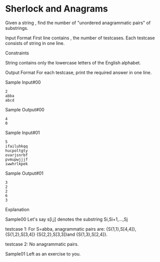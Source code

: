 Sherlock and Anagrams
=============

Given a string , find the number of "unordered anagrammatic pairs" of substrings.

Input Format 
First line contains , the number of testcases. Each testcase consists of string  in one line.

Constraints 
 
 
String  contains only the lowercase letters of the English alphabet.

Output Format 
For each testcase, print the required answer in one line.

Sample Input#00
```
2
abba
abcd
```
Sample Output#00
```
4
0
```
Sample Input#01
```
5
ifailuhkqq
hucpoltgty
ovarjsnrbf
pvmupwjjjf
iwwhrlkpek
```
Sample Output#01
```
3
2
2
6
3
```
Explanation

Sample00 
Let's say s[i,j]  denotes the substring Si,Si+1,...,Sj

testcase 1: 
For S=abba, anagrammatic pairs are: {S{1,1},S[4,4]}, {S{1,2},S[3,4]} {S{2,2},S[3,3]}and {S{1,3},S[2,4]}.

testcase 2: 
No anagrammatic pairs.

Sample01 
Left as an exercise to you.